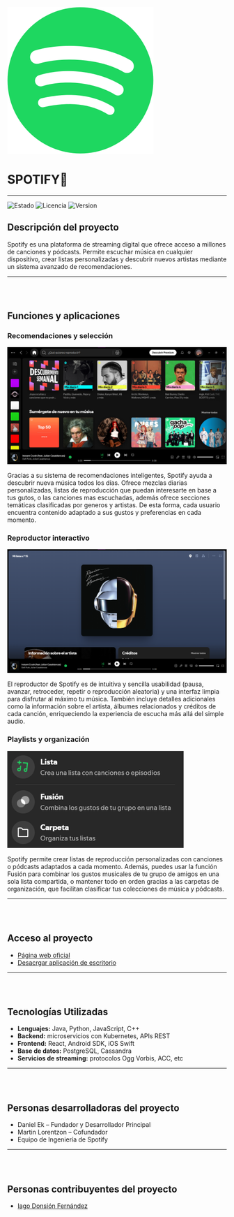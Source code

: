 ![PORTADA](imegenes/spotify_logo.svg)
# SPOTIFY🎵
---
![Estado](https://img.shields.io/badge/STATUS-COMPLETED-purple?style=flat)
![Licencia](https://img.shields.io/badge/LICENCIA-MIT-lightblue?style=flat)
![Version](https://img.shields.io/badge/VERSION-5.9.1-black?style=flat)


## Descripción del proyecto
Spotify es una plataforma de streaming digital que ofrece acceso a millones de canciones y pódcasts. Permite escuchar música en cualquier dispositivo, crear listas personalizadas y descubrir nuevos artistas mediante un sistema avanzado de recomendaciones.



---
<br></br>


## Funciones y aplicaciones

### Recomendaciones y selección
![Recomendaciones](./imegenes/spotify_1.png)

Gracias a su sistema de recomendaciones inteligentes, Spotify ayuda a descubrir nueva música todos los días. Ofrece mezclas diarias personalizadas, listas de reproducción que puedan interesarte en base a tus gutos, o las canciones mas escuchadas, además ofrece secciones temáticas clasificadas por generos y artistas. De esta forma, cada usuario encuentra contenido adaptado a sus gustos y preferencias en cada momento.


### Reproductor interactivo
![Reproductor](./imegenes/spotify_2.png)

El reproductor de Spotify es de intuitiva y sencilla usabilidad (pausa, avanzar, retroceder, repetir o reproducción aleatoria) y una interfaz limpia para disfrutar al máximo tu música. También incluye detalles adicionales como la información sobre el artista, álbumes relacionados y créditos de cada canción, enriqueciendo la experiencia de escucha más allá del simple audio.


### Playlists y organización
![Funciones organizativas](./imegenes/spotify_3.png)

Spotify permite crear listas de reproducción personalizadas con canciones o pódcasts adaptados a cada momento. Además, puedes usar la función Fusión para combinar los gustos musicales de tu grupo de amigos en una sola lista compartida, o mantener todo en orden gracias a las carpetas de organización, que facilitan clasificar tus colecciones de música y pódcasts.



---
<br></br>


## Acceso al proyecto
- [Página web oficial](https://open.spotify.com/)
- [Desacrgar aplicación de escritorio](https://www.spotify.com/es/download/)



---
<br></br>


## Tecnologías Utilizadas
- **Lenguajes:** Java, Python, JavaScript, C++
- **Backend:** microservicios con Kubernetes, APIs REST
- **Frontend:** React, Android SDK, iOS Swift
- **Base de datos:** PostgreSQL, Cassandra
- **Servicios de streaming:** protocolos Ogg Vorbis, ACC, etc



---
<br></br>


## Personas desarrolladoras del proyecto
- Daniel Ek – Fundador y Desarrollador Principal  
- Martin Lorentzon – Cofundador  
- Equipo de Ingeniería de Spotify



---
<br></br>


## Personas contribuyentes del proyecto
- [Iago Donsión Fernández](https://github.com/iagodf)
